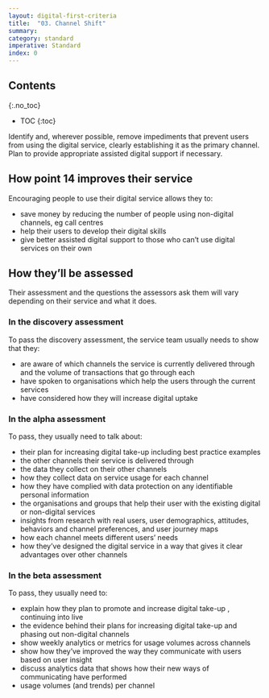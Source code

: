 ```yaml
---
layout: digital-first-criteria
title:  "03. Channel Shift"
summary:
category: standard
imperative: Standard
index: 0
---
```


## Contents
{:.no_toc}
* TOC
{:toc}
<!--TOC max3-->


Identify and, wherever possible, remove impediments that prevent users from using the digital service, clearly establishing it as the primary channel. Plan to provide appropriate assisted digital support if necessary.

## How point 14 improves their service

Encouraging people to use their digital service allows they to:

* save money by reducing the number of people using non-digital channels, eg call centres
* help their users to develop their digital skills
* give better assisted digital support to those who can’t use digital services on their own

## How they’ll be assessed

Their assessment and the questions the assessors ask them will vary depending on their service and what it does.

### In the discovery assessment

To pass the discovery assessment, the service team usually needs to show that they:

* are aware of which channels the service is currently delivered through and the volume of transactions that go through each
* have spoken to organisations which help the users through the current services
* have considered how they will increase digital uptake

### In the alpha assessment

To pass, they usually need to talk about:

* their plan for increasing digital take-up including best practice examples
* the other channels their service is delivered through
* the data they collect on their other channels
* how they collect data on service usage for each channel
* how they have complied with data protection on any identifiable personal information
* the organisations and groups that help their user with the existing digital or non-digital services
* insights from research with real users, user demographics, attitudes, behaviors and channel preferences, and user journey maps
* how each channel meets different users’ needs
* how they’ve designed the digital service in a way that gives it clear advantages over other channels

### In the beta assessment

To pass, they usually need to:

* explain how they plan to promote and increase digital take-up , continuing into live
* the evidence behind their plans for increasing digital take-up and phasing out non-digital channels
* show weekly analytics or metrics for usage volumes across channels
* show how they’ve improved the way they communicate with users based on user insight
* discuss analytics data that shows how their new ways of communicating have performed
* usage volumes (and trends) per channel
